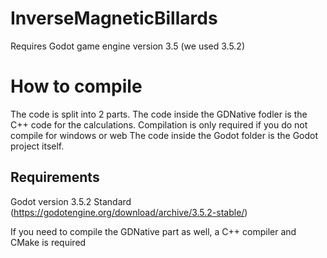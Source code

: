 # InverseMagneticBillards
Requires Godot game engine version 3.5 (we used 3.5.2)


# How to compile
The code is split into 2 parts.
The code inside the GDNative fodler is the C++ code for the calculations. Compilation is only required if you do not compile for windows or web
The code inside the Godot folder is the Godot project itself.

## Requirements
Godot version 3.5.2 Standard (https://godotengine.org/download/archive/3.5.2-stable/)

If you need to compile the GDNative part as well, a C++ compiler and CMake is required

